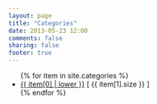 ```yaml
---
layout: page
title: "Categories"
date: 2013-05-23 12:00
comments: false
sharing: false
footer: true
---
```

<ul>
{% for item in site.categories %}
    <li><a href="/blog/categories/{{ item[0] }}/">{{ item[0] | lower }}</a> [ {{ item[1].size }} ]</li>
{% endfor %}
</ul>
